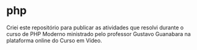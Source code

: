 # php

 Criei este repositório para publicar as atividades que resolvi durante o curso de PHP Moderno ministrado pelo professor Gustavo Guanabara na plataforma online do Curso em Vídeo.